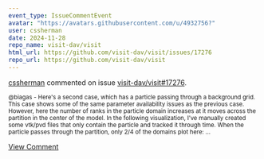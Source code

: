 ```yaml
---
event_type: IssueCommentEvent
avatar: "https://avatars.githubusercontent.com/u/4932756?"
user: cssherman
date: 2024-11-28
repo_name: visit-dav/visit
html_url: https://github.com/visit-dav/visit/issues/17276
repo_url: https://github.com/visit-dav/visit
---
```


<a href='https://github.com/cssherman' target='_blank'>cssherman</a> commented on issue <a href='https://github.com/visit-dav/visit/issues/17276' target='_blank'>visit-dav/visit#17276</a>.

<small>@biagas - Here's a second case, which has a particle passing through a background grid.  This case shows some of the same parameter availability issues as the previous case.  However, here the number of ranks in the particle domain increases at it moves across the partition in the center of the model.  In the following visualization, I've manually created some vtk/pvd files that only contain the particle and tracked it through time.  When the particle passes through the partition, only 2/4 of the domains plot here:...</small>

<a href='https://github.com/visit-dav/visit/issues/17276' target='_blank'>View Comment</a>